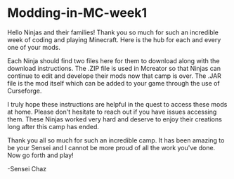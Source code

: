 # Modding-in-MC-week1

Hello Ninjas and their families!
Thank you so much for such an incredible week of coding and playing Minecraft. Here is the hub for each and every one of your mods. 

  Each Ninja should find two files here for them to download along with the download instructions. The .ZIP file is used in Mcreator so that Ninjas can continue to edit and develope their mods now that camp is over. The .JAR file is the mod itself which can be added to your game through the use of Curseforge.

  I truly hope these instructions are helpful in the quest to access these mods at home. Please don't hesitate to reach out if you have issues accessing them. These Ninjas worked very hard and deserve to enjoy their creations long after this camp has ended.

  Thank you all so much for such an incredible camp. It has been amazing to be your Sensei and I cannot be more proud of all the work you've done. Now go forth and play!
 
  -Sensei Chaz

  
